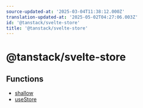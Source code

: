 ```yaml
---
source-updated-at: '2025-03-04T11:38:12.000Z'
translation-updated-at: '2025-05-02T04:27:06.003Z'
id: '@tanstack/svelte-store'
title: '@tanstack/svelte-store'
---
```


<!-- DO NOT EDIT: this page is autogenerated from the type comments -->

# @tanstack/svelte-store

## Functions

- [shallow](functions/shallow.md)
- [useStore](functions/usestore.md)
